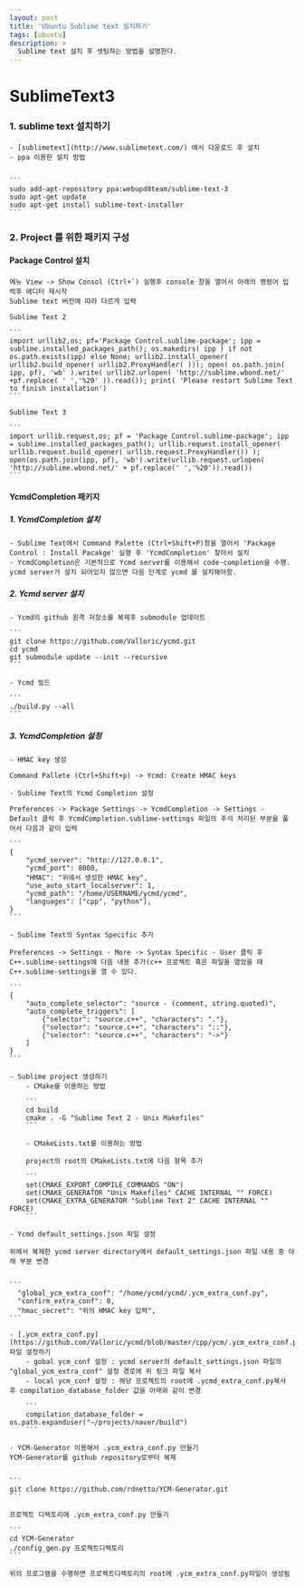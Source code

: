 ```yaml
---
layout: post
title: 'Ubuntu Sublime text 설치하기'
tags: [ubuntu]
description: >
  Sublime text 설치 후 셋팅하는 방법을 설명한다. 
---
```



# SublimeText3

### 1. sublime text 설치하기
    - [sublimetext](http://www.sublimetext.com/) 에서 다운로드 후 설치
    - ppa 이용한 설치 방법


    ```
    sudo add-apt-repository ppa:webupd8team/sublime-text-3
    sudo apt-get update
    sudo apt-get install sublime-text-installer
    ```

### 2. Project 를 위한 패키지 구성

#### Package Control 설치

    메뉴 View -> Show Consol (Ctrl+`) 실행후 console 창을 열어서 아래의 명령어 입력후 에디터 재시작
    Sublime text 버전에 따라 다르게 입력

    Sublime Text 2

    ```
    import urllib2,os; pf='Package Control.sublime-package'; ipp = sublime.installed_packages_path(); os.makedirs( ipp ) if not os.path.exists(ipp) else None; urllib2.install_opener( urllib2.build_opener( urllib2.ProxyHandler( ))); open( os.path.join( ipp, pf), 'wb' ).write( urllib2.urlopen( 'http://sublime.wbond.net/' +pf.replace( ' ','%20' )).read()); print( 'Please restart Sublime Text to finish installation')
    ```

    Sublime Text 3

    ```
    import urllib.request,os; pf = 'Package Control.sublime-package'; ipp = sublime.installed_packages_path(); urllib.request.install_opener( urllib.request.build_opener( urllib.request.ProxyHandler()) ); open(os.path.join(ipp, pf), 'wb').write(urllib.request.urlopen( 'http://sublime.wbond.net/' + pf.replace(' ','%20')).read())
    ```

#### YcmdCompletion 패키지

##### 1. YcmdCompletion 설치

    - Sublime Text에서 Command Palette (Ctrl+Shift+P)창을 열어서 'Package Control : Install Pacakge' 실행 후 'YcmdCompletion' 찾아서 설치
    - YcmdCompletion은 기본적으로 Ycmd server를 이용해서 code-completion을 수행. ycmd server가 설치 되어있지 않으면 다음 단계로 ycmd 를 설치해야함.

##### 2. Ycmd server 설치

    - Ycmd의 github 원격 저장소를 복제후 submodule 업데이트

    ```
    git clone https://github.com/Valloric/ycmd.git
    cd ycmd
    git submodule update --init --recursive
    ```

    - Ycmd 빌드

    ```
    ./build.py --all
    ```

##### 3. YcmdCompletion 설정

    - HMAC key 생성

    Command Pallete (Ctrl+Shift+p) -> Ycmd: Create HMAC keys

    - Sublime Text의 Ycmd Completion 설정

    Preferences -> Package Settings -> YcmdCompletion -> Settings - Default 클릭 후 YcmdCompletion.sublime-settings 파일의 주석 처리된 부분을 풀어서 다음과 같이 입력

    ```
    {
	    "ycmd_server": "http://127.0.0.1",
        "ycmd_port": 8080,
        "HMAC": "위에서 생성한 HMAC key",
        "use_auto_start_localserver": 1,
	    "ycmd_path": "/home/USERNAME/ycmd/ycmd",
        "languages": ["cpp", "python"],
    }
    ```

    - Sublime Text의 Syntax Specific 추가

    Preferences -> Settings - More -> Syntax Specific - User 클릭 후 C++.sublime-settings에 다음 내용 추가(c++ 프로젝트 혹은 파일을 열었을 때 C++.sublime-settings을 열 수 있다.

    ```
    {
        "auto_complete_selector": "source - (comment, string.quoted)",
        "auto_complete_triggers": [ 
            {"selector": "source.c++", "characters": "."},
            {"selector": "source.c++", "characters": "::"},
            {"selector": "source.c++", "characters": "->"} 
        ]
    }
    ```

    - Sublime project 생성하기
        - CMake를 이용하는 방법

        ```
        cd build
        cmake . -G "Sublime Text 2 - Unix Makefiles"
        ```

        - CMakeLists.txt를 이용하는 방법

        project의 root의 CMakeLists.txt에 다음 항목 추가

        ```
        set(CMAKE_EXPORT_COMPILE_COMMANDS "ON")
        set(CMAKE_GENERATOR "Unix Makefiles" CACHE INTERNAL "" FORCE)
        set(CMAKE_EXTRA_GENERATOR "Sublime Text 2" CACHE INTERNAL "" FORCE)
        ```

    - Ycmd default_settings.json 파일 설정

    위에서 복제한 ycmd server directory에서 default_settings.json 파일 내용 중 아래 부분 변경


    ```
      "global_ycm_extra_conf": "/home/ycmd/ycmd/.ycm_extra_conf.py",
      "confirm_extra_conf": 0,
      "hmac_secret": "위의 HMAC key 입력",
    ```

    - [.ycm_extra_conf.py](https://github.com/Valloric/ycmd/blob/master/cpp/ycm/.ycm_extra_conf.py) 파일 설정하기
	    - gobal ycm_conf 설정 : ycmd server의 default_settings.json 파일의 "global_ycm_extra_conf" 설정 경로에 위 링크 파일 복사
	    - local ycm_conf 설정 : 해당 프로젝트의 root에 .ycmd_extra_conf.py복사 후 compilation_database_folder 값을 아래와 같이 변경

	    ```
        compilation_database_folder = os.path.expanduser("~/projects/naver/build")
        ```

    - YCM-Generator 이용해서 .ycm_extra_conf.py 만들기
    YCM-Generator를 github repository로부터 복제


    ```
    git clone https://github.com/rdnetto/YCM-Generator.git
    ```

    프로젝트 디렉토리에 .ycm_extra_conf.py 만들기

    ```
    cd YCM-Generator
    ./config_gen.py 프로젝트디렉토리
    ```

    위의 프로그램을 수행하면 프로젝트디렉토리의 root에 .ycm_extra_conf.py파일이 생성됨




